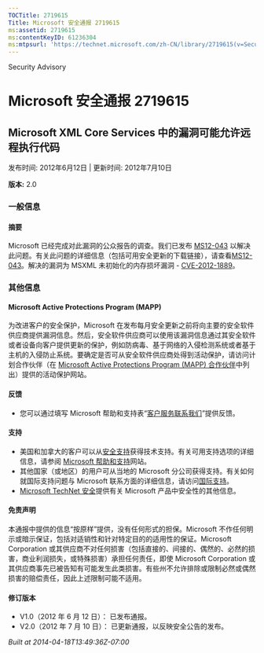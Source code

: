 ```yaml
---
TOCTitle: 2719615
Title: Microsoft 安全通报 2719615
ms:assetid: 2719615
ms:contentKeyID: 61236304
ms:mtpsurl: 'https://technet.microsoft.com/zh-CN/library/2719615(v=Security.10)'
---
```


Security Advisory

Microsoft 安全通报 2719615
==========================

Microsoft XML Core Services 中的漏洞可能允许远程执行代码
--------------------------------------------------------

发布时间: 2012年6月12日 | 更新时间: 2012年7月10日

**版本:** 2.0

### 一般信息

#### 摘要

Microsoft 已经完成对此漏洞的公众报告的调查。我们已发布 [MS12-043](http://go.microsoft.com/fwlink/?linkid=254824) 以解决此问题。有关此问题的详细信息（包括可用安全更新的下载链接），请查看[MS12-043](http://go.microsoft.com/fwlink/?linkid=254824)。解决的漏洞为 MSXML 未初始化的内存损坏漏洞 - [CVE-2012-1889](http://www.cve.mitre.org/cgi-bin/cvename.cgi?name=cve-2012-1889)。

### 其他信息

#### Microsoft Active Protections Program (MAPP)

为改进客户的安全保护，Microsoft 在发布每月安全更新之前将向主要的安全软件供应商提供漏洞信息。然后，安全软件供应商可以使用该漏洞信息通过其安全软件或者设备向客户提供更新的保护，例如防病毒、基于网络的入侵检测系统或者基于主机的入侵防止系统。要确定是否可从安全软件供应商处得到活动保护，请访问计划合作伙伴（在 [Microsoft Active Protections Program (MAPP) 合作伙伴](http://go.microsoft.com/fwlink/?linkid=215201)中列出）提供的活动保护网站。

#### 反馈

-   您可以通过填写 Microsoft 帮助和支持表“[客户服务联系我们](https://support.microsoft.com/common/survey.aspx?scid=sw;en;1257&showpage=1&ws=technet&sd=tech)”提供反馈。

#### 支持

-   美国和加拿大的客户可以从[安全支持](http://go.microsoft.com/fwlink/?linkid=21131)获得技术支持。有关可用支持选项的详细信息，请参阅 [Microsoft 帮助和支持](http://support.microsoft.com/)网站。
-   其他国家（或地区）的用户可从当地的 Microsoft 分公司获得支持。有关如何就国际支持问题与 Microsoft 联系方面的详细信息，请访问[国际支持](http://go.microsoft.com/fwlink/?linkid=21155)。
-   [Microsoft TechNet 安全](http://go.microsoft.com/fwlink/?linkid=21132)提供有关 Microsoft 产品中安全性的其他信息。

#### 免责声明

本通报中提供的信息“按原样”提供，没有任何形式的担保。Microsoft 不作任何明示或暗示保证，包括对适销性和针对特定目的的适用性的保证。Microsoft Corporation 或其供应商不对任何损害（包括直接的、间接的、偶然的、必然的损害，商业利润损失，或特殊损害）承担任何责任，即使 Microsoft Corporation 或其供应商事先已被告知有可能发生此类损害。有些州不允许排除或限制必然或偶然损害的赔偿责任，因此上述限制可能不适用。

#### 修订版本

-   V1.0（2012 年 6 月 12 日）： 已发布通报。
-   V2.0（2012 年 7 月 10 日）： 已更新通报，以反映安全公告的发布。

*Built at 2014-04-18T13:49:36Z-07:00*
